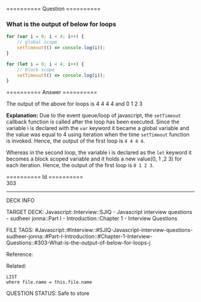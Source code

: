 ========== Question ==========  

### What is the output of below for loops

```javascript
for (var i = 0; i < 4; i++) {
    // global scope
    setTimeout(() => console.log(i));
}

for (let i = 0; i < 4; i++) {
    // block scope
    setTimeout(() => console.log(i));
}
```  

========== Answer ==========  

The output of the above for loops is 4 4 4 4 and 0 1 2 3

**Explanation:** Due to the event queue/loop of javascript, the `setTimeout` callback function is called after the loop has been executed. Since the variable i is declared with the `var` keyword it became a global variable and the value was equal to 4 using iteration when the time `setTimeout` function is invoked. Hence, the output of the first loop is `4 4 4 4`.

Whereas in the second loop, the variable i is declared as the `let` keyword it becomes a block scoped variable and it holds a new value(0, 1 ,2 3) for each iteration. Hence, the output of the first loop is `0 1 2 3`.

========== Id ==========  
303

---

DECK INFO

TARGET DECK: Javascript::Interview::SJIQ - Javascript interview questions - sudheer jonna::Part I - Introduction::Chapter 1 - Interview Questions

FILE TAGS: #Javascript::#Interview::#SJIQ-Javascript-interview-questions-sudheer-jonna::#Part-I-Introduction::#Chapter-1-Interview-Questions::#303-What-is-the-output-of-below-for-loops-j

Reference:

Related:

```dataview
LIST
where file.name = this.file.name
```

QUESTION STATUS: Safe to store
